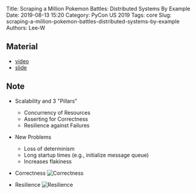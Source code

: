 Title: Scraping a Million Pokemon Battles: Distributed Systems By Example
Date: 2019-08-13 15:20
Category: PyCon US 2019
Tags: core
Slug: scraping-a-million-pokemon-battles-distributed-systems-by-example
Authors: Lee-W

## Material

* [video](https://www.youtube.com/watch?v=QvZqttX9uXc)
* [slide](https://docs.google.com/presentation/d/14v2huYsC5rJYUR3sWBXu0YN33b6tWRFraEgf9FwRPiE/edit#slide=id.g56f736b0fc_1_545)

## Note

* Scalability and 3 "Pillars"
    * Concurrency of Resources
    * Asserting for Correctness
    * Resilience against Failures

* New Problems
    * Loss of determinism
    * Long startup times (e.g., initialize message queue)
    * Increases flakiness

* Correctness
![Correctness]({static}/images/post-images/scraping-a-million-pokemon-battles-distributed-systems-by-example/15647353098656.jpg)

* Resilience
![Resilience]({static}/images/post-images/scraping-a-million-pokemon-battles-distributed-systems-by-example/15647353190256.jpg)
